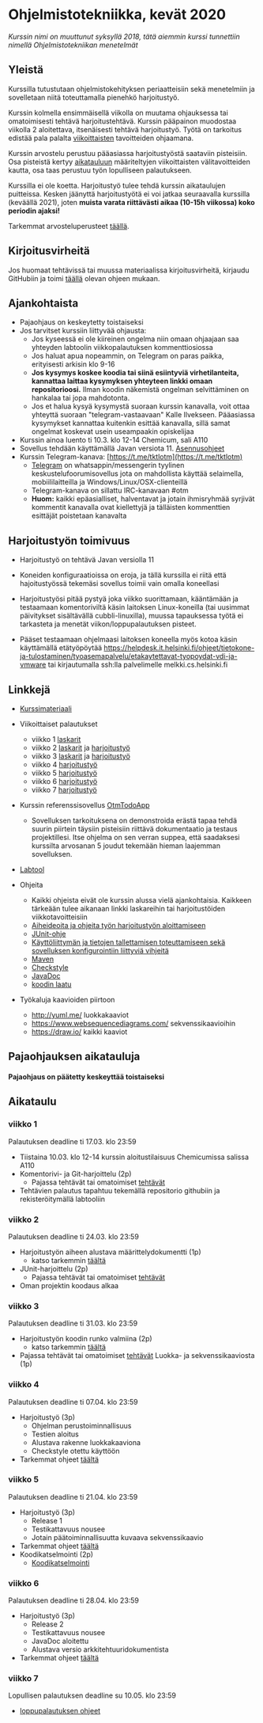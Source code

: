 # Ohjelmistotekniikka, kevät 2020

_Kurssin nimi on muuttunut syksyllä 2018, tätä aiemmin kurssi tunnettiin nimellä Ohjelmistotekniikan menetelmät_

## Yleistä

Kurssilla tutustutaan ohjelmistokehityksen periaatteisiin sekä menetelmiin ja sovelletaan niitä toteuttamalla pienehkö harjoitustyö.

Kurssin kolmella ensimmäisellä viikolla on muutama ohjauksessa tai omatoimisesti tehtävä harjoitustehtävä. Kurssin pääpainon muodostaa viikolla 2 aloitettava, itsenäisesti tehtävä harjoitustyö. Työtä on tarkoitus edistää pala palalta [viikoittaisten](https://github.com/mluukkai/ohjelmistotekniikka-syksy-2020#aikataulu) tavoitteiden ohjaamana.

Kurssin arvostelu perustuu pääasiassa harjoitustyöstä saataviin pisteisiin. Osa pisteistä kertyy [aikatauluun](https://github.com/mluukkai/ohjelmistotekniikka-syksy-2020#aikataulu) määriteltyjen viikoittaisten välitavoitteiden kautta, osa taas perustuu työn lopulliseen palautukseen.

Kurssilla ei ole koetta. Harjoitustyö tulee tehdä kurssin aikataulujen puitteissa. Kesken jäänyttä harjoitustyötä ei voi jatkaa seuraavalla kurssilla (keväällä 2021), joten **muista varata riittävästi aikaa (10-15h viikossa) koko periodin ajaksi!**

Tarkemmat arvosteluperusteet [täällä](https://github.com/mluukkai/ohjelmistotekniikka-syksy-2020/blob/main/web/arvosteluperusteet.md).

## Kirjoitusvirheitä

Jos huomaat tehtävissä tai muussa materiaalissa kirjoitusvirheitä, kirjaudu GitHubiin ja toimi [täällä](https://github.com/mluukkai/ohjelmistotekniikka-syksy-2020/blob/main/web/typokorjaukset.md) olevan ohjeen mukaan.

## Ajankohtaista

- Pajaohjaus on keskeytetty toistaiseksi
- Jos tarvitset kurssiin liittyvää ohjausta:
  - Jos kyseessä ei ole kiireinen ongelma niin omaan ohjaajaan saa yhteyden labtoolin viikkopalautuksen kommenttiosiossa
  - Jos haluat apua nopeammin, on Telegram on paras paikka, erityisesti arkisin klo 9-16
  - **Jos kysymys koskee koodia tai siinä esiintyviä virhetilanteita, kannattaa laittaa kysymyksen yhteyteen linkki omaan repositorioosi.** Ilman koodin näkemistä ongelman selvittäminen on hankalaa tai jopa mahdotonta.
  - Jos et halua kysyä kysymystä suoraan kurssin kanavalla, voit ottaa yhteyttä suoraan "telegram-vastaavaan" Kalle Ilvekseen. Pääasiassa kysymykset kannattaa kuitenkin esittää kanavalla, sillä samat ongelmat koskevat usein useampaakin opiskelijaa
- Kurssin ainoa luento ti 10.3. klo 12-14 Chemicum, sali A110
- Sovellus tehdään käyttämällä Javan versiota 11. [Asennusohjeet](https://www.mooc.fi/fi/installation/netbeans)
- Kurssin Telegram-kanava: [https://t.me/tktlotm](https://t.me/tktlotm)
  - [Telegram](https://telegram.org/) on whatsappin/messengerin tyylinen keskustelufoorumisovellus jota on mahdollista käyttää selaimella, mobiililaitteilla ja Windows/Linux/OSX-clienteillä
  - Telegram-kanava on sillattu IRC-kanavaan #otm
  - **Huom:** kaikki epäasialliset, halventavat ja jotain ihmisryhmää syrjivät kommentit kanavalla ovat kiellettyjä ja tälläisten kommenttien esittäjät poistetaan kanavalta

## Harjoitustyön toimivuus

- Harjoitustyö on tehtävä Javan versiolla 11

- Koneiden konfiguraatioissa on eroja, ja tällä kurssilla ei riitä että hajoitustyössä tekemäsi sovellus toimii vain omalla koneellasi

- Harjoitustyösi pitää pystyä joka viikko suorittamaan, kääntämään ja testaamaan komentoriviltä käsin laitoksen Linux-koneilla (tai uusimmat päivitykset sisältävällä cubbli-linuxilla), muussa tapauksessa työtä ei tarkasteta ja menetät viikon/loppupalautuksen pisteet.

- Pääset testaamaan ohjelmaasi laitoksen koneella myös kotoa käsin käyttämällä etätyöpöytää https://helpdesk.it.helsinki.fi/ohjeet/tietokone-ja-tulostaminen/tyoasemapalvelu/etakaytettavat-tyopoydat-vdi-ja-vmware tai kirjautumalla ssh:lla palvelimelle melkki.cs.helsinki.fi

## Linkkejä

- [Kurssimateriaali](https://github.com/mluukkai/ohjelmistotekniikka-syksy-2020/blob/main/web/materiaali.md)
- Viikoittaiset palautukset

  - viikko 1 [laskarit](https://github.com/mluukkai/ohjelmistotekniikka-syksy-2020/blob/main/tehtavat/viikko1.md)
  - viikko 2 [laskarit](https://github.com/mluukkai/ohjelmistotekniikka-syksy-2020/blob/main/tehtavat/viikko2.md) ja [harjoitustyö](https://github.com/mluukkai/ohjelmistotekniikka-syksy-2020/blob/main/tehtavat/harjoitustyo_viikko2.md)
  - viikko 3 [laskarit](https://github.com/mluukkai/ohjelmistotekniikka-syksy-2020/blob/main/tehtavat/viikko3.md) ja [harjoitustyö](https://github.com/mluukkai/ohjelmistotekniikka-syksy-2020/blob/main/tehtavat/harjoitustyo_viikko3.md)
  - viikko 4 [harjoitustyö](https://github.com/mluukkai/ohjelmistotekniikka-syksy-2020/blob/main/tehtavat/harjoitustyo_viikko4.md)
  - viikko 5 [harjoitustyö](https://github.com/mluukkai/ohjelmistotekniikka-syksy-2020/blob/main/tehtavat/harjoitustyo_viikko5.md)
  - viikko 6 [harjoitustyö](https://github.com/mluukkai/ohjelmistotekniikka-syksy-2020/blob/main/tehtavat/harjoitustyo_viikko6.md)
  - viikko 7 [harjoitustyö](https://github.com/mluukkai/ohjelmistotekniikka-syksy-2020/blob/main/tehtavat/harjoitustyo_viikko7.md)

- Kurssin referenssisovellus [OtmTodoApp](https://github.com/mluukkai/OtmTodoApp)
  - Sovelluksen tarkoituksena on demonstroida erästä tapaa tehdä suurin piirtein täysiin pisteisiin riittävä dokumentaatio ja testaus projektillesi. Itse ohjelma on sen verran suppea, että saadaksesi kurssilta arvosanan 5 joudut tekemään hieman laajemman sovelluksen.
- [Labtool](https://study.cs.helsinki.fi/labtool/courses/)
- Ohjeita
  - Kaikki ohjeista eivät ole kurssin alussa vielä ajankohtaisia. Kaikkeen tärkeään tulee aikanaan linkki laskareihin tai harjoitustöiden viikkotavoitteisiin
  - [Aiheideoita ja ohjeita työn harjoitustyön aloittamiseen](https://github.com/mluukkai/ohjelmistotekniikka-syksy-2020/blob/main/web/tyon_aloitus.md)
  - [JUnit-ohje](https://github.com/mluukkai/ohjelmistotekniikka-syksy-2020/blob/main/web/junit.md)
  - [Käyttöliittymän ja tietojen tallettamisen toteuttamiseen sekä sovelluksen konfigurointiin liittyviä vihjeitä](https://github.com/mluukkai/ohjelmistotekniikka-syksy-2020/blob/main/web/java.md)
  - [Maven](https://github.com/mluukkai/ohjelmistotekniikka-syksy-2020/blob/main/web/maven.md)
  - [Checkstyle](https://github.com/mluukkai/ohjelmistotekniikka-syksy-2020/blob/main/web/checkstyle.md)
  - [JavaDoc](https://github.com/mluukkai/ohjelmistotekniikka-syksy-2020/blob/main/web/javadoc.md)
  - [koodin laatu](https://github.com/mluukkai/ohjelmistotekniikka-syksy-2020/blob/main/web/koodin_laatuvaatimukset.md)
- Työkaluja kaavioiden piirtoon
  - <http://yuml.me/> luokkakaaviot
  - <https://www.websequencediagrams.com/> sekvenssikaavioihin
  - <https://draw.io/> kaikki kaaviot

## Pajaohjauksen aikatauluja

#### Pajaohjaus on päätetty keskeyttää toistaiseksi

## Aikataulu

### viikko 1

Palautuksen deadline ti 17.03. klo 23:59

- Tiistaina 10.03. klo 12-14 kurssin aloitustilaisuus Chemicumissa salissa A110
- Komentorivi- ja Git-harjoittelu (2p)
  - Pajassa tehtävät tai omatoimiset [tehtävät](https://github.com/mluukkai/ohjelmistotekniikka-syksy-2020/blob/main/tehtavat/viikko1.md)
- Tehtävien palautus tapahtuu tekemällä repositorio githubiin ja rekisteröitymällä labtooliin

### viikko 2

Palautuksen deadline ti 24.03. klo 23:59

- Harjoitustyön aiheen alustava määrittelydokumentti (1p)
  - katso tarkemmin [täältä](https://github.com/mluukkai/ohjelmistotekniikka-syksy-2020/blob/main/tehtavat/harjoitustyo_viikko2.md)
- JUnit-harjoittelu (2p)
  - Pajassa tehtävät tai omatoimiset [tehtävät](https://github.com/mluukkai/ohjelmistotekniikka-syksy-2020/blob/main/tehtavat/viikko2.md)
- Oman projektin koodaus alkaa

### viikko 3

Palautuksen deadline ti 31.03. klo 23:59

- Harjoitustyön koodin runko valmiina (2p)
  - katso tarkemmin [täältä](https://github.com/mluukkai/ohjelmistotekniikka-syksy-2020/blob/main/tehtavat/harjoitustyo_viikko3.md)
- Pajassa tehtävät tai omatoimiset [tehtävät](https://github.com/mluukkai/ohjelmistotekniikka-syksy-2020/blob/main/tehtavat/viikko3.md) Luokka- ja sekvenssikaaviosta (1p)

### viikko 4

Palautuksen deadline ti 07.04. klo 23:59

- Harjoitustyö (3p)
  - Ohjelman perustoiminnallisuus
  - Testien aloitus
  - Alustava rakenne luokkakaaviona
  - Checkstyle otettu käyttöön
- Tarkemmat ohjeet [täältä](https://github.com/mluukkai/ohjelmistotekniikka-syksy-2020/blob/main/tehtavat/harjoitustyo_viikko4.md)

### viikko 5

Palautuksen deadline ti 21.04. klo 23:59

- Harjoitustyö (3p)
  - Release 1
  - Testikattavuus nousee
  - Jotain päätoiminnallisuutta kuvaava sekvenssikaavio
- Tarkemmat ohjeet [täältä](https://github.com/mluukkai/ohjelmistotekniikka-syksy-2020/blob/main/tehtavat/harjoitustyo_viikko5.md)
- Koodikatselmointi (2p)
  - [Koodikatselmointi](https://github.com/mluukkai/ohjelmistotekniikka-syksy-2020/blob/main/web/koodikatselmointi.md)

### viikko 6

Palautuksen deadline ti 28.04. klo 23:59

- Harjoitustyö (3p)
  - Release 2
  - Testikattavuus nousee
  - JavaDoc aloitettu
  - Alustava versio arkkitehtuuridokumentista
- Tarkemmat ohjeet [täältä](https://github.com/mluukkai/ohjelmistotekniikka-syksy-2020/blob/main/tehtavat/harjoitustyo_viikko6.md)

### viikko 7

Lopullisen palautuksen deadline su 10.05. klo 23:59

- [loppupalautuksen ohjeet](https://github.com/mluukkai/ohjelmistotekniikka-syksy-2020/blob/main/tehtavat/harjoitustyo_viikko7.md)
